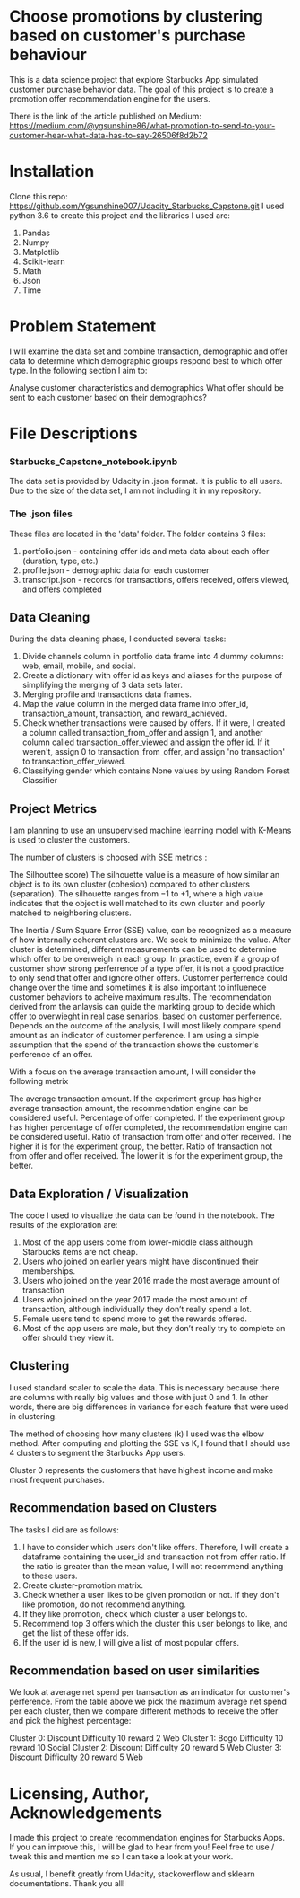 # Choose promotions by clustering based on customer's purchase behaviour
This is a data science project that explore Starbucks App simulated customer purchase behavior data. The goal of this project is to create a promotion offer recommendation engine for the users.

There is the link of the article published on Medium:  
https://medium.com/@ygsunshine86/what-promotion-to-send-to-your-customer-hear-what-data-has-to-say-26506f8d2b72

# Installation
Clone this repo: https://github.com/Ygsunshine007/Udacity_Starbucks_Capstone.git
I used python 3.6 to create this project and the libraries I used are:
1. Pandas
2. Numpy
3. Matplotlib
4. Scikit-learn
5. Math
6. Json
7. Time

# Problem Statement
I will examine the data set and combine transaction, demographic and offer data to determine which demographic groups respond best to which offer type. In the following section I aim to:

Analyse customer characteristics and demographics
What offer should be sent to each customer based on their demographics?

# File Descriptions
### Starbucks_Capstone_notebook.ipynb
The data set is provided by Udacity in .json format. It is public to all users. Due to the size of the data set, I am not including it in my repository. 

### The .json files
These files are located in the 'data' folder. The folder contains 3 files:
1. portfolio.json - containing offer ids and meta data about each offer (duration, type, etc.)
2. profile.json - demographic data for each customer
3. transcript.json - records for transactions, offers received, offers viewed, and offers completed


## Data Cleaning
During the data cleaning phase, I conducted several tasks:
1. Divide channels column in portfolio data frame into 4 dummy columns: web, email, mobile, and social.
2. Create a dictionary with offer id as keys and aliases for the purpose of simplifying the merging of 3 data sets later.
3. Merging profile and transactions data frames.
4. Map the value column in the merged data frame into offer_id, transaction_amount, transaction, and reward_achieved.
5. Check whether transactions were caused by offers. If it were, I created a column called transaction_from_offer and assign 1, and another column called transaction_offer_viewed and assign the offer id. If it weren't, assign 0 to transaction_from_offer, and assign 'no transaction' to transaction_offer_viewed.
6. Classifying gender which contains None values by using Random Forest Classifier

## Project Metrics
I am planning to use an unsupervised machine learning model with K-Means is used to cluster the customers.

The number of clusters is choosed with SSE metrics :

The Silhouttee score)
The silhouette value is a measure of how similar an object is to its own cluster (cohesion) compared to other clusters (separation). The silhouette ranges from −1 to +1, where a high value indicates that the object is well matched to its own cluster and poorly matched to neighboring clusters.

The Inertia / Sum Square Error (SSE) value, can be recognized as a measure of how internally coherent clusters are. We seek to minimize the value.
After cluster is determined, different measurements can be used to determine which offer to be overweigh in each group. In practice, even if a group of customer show strong perferrence of a type offer, it is not a good practice to only send that offer and ignore other offers. Customer perferrence could change over the time and sometimes it is also important to influenece customer behaviors to acheive maximum results. The recommendation derived from the anlaysis can guide the markting group to decide which offer to overwieght in real case senarios, based on customer perferrence. Depends on the outcome of the analysis, I will most likely compare spend amount as an indicator of customer perference. I am using a simple assumption that the spend of the transaction shows the customer's perference of an offer.

With a focus on the average transaction amount, I will consider the following metrix

The average transaction amount. If the experiment group has higher average transaction amount, the recommendation engine can be considered useful. Percentage of offer completed. If the experiment group has higher percentage of offer completed, the recommendation engine can be considered useful. Ratio of transaction from offer and offer received. The higher it is for the experiment group, the better. Ratio of transaction not from offer and offer received. The lower it is for the experiment group, the better.

## Data Exploration / Visualization
The code I used to visualize the data can be found in the notebook. The results of the exploration are:
1. Most of the app users come from lower-middle class although Starbucks items are not cheap.
2. Users who joined on earlier years might have discontinued their memberships.
3. Users who joined on the year 2016 made the most average amount of transaction
4. Users who joined on the year 2017 made the most amount of transaction, although individually they don’t really spend a lot.
5. Female users tend to spend more to get the rewards offered.
6. Most of the app users are male, but they don’t really try to complete an offer should they view it.

## Clustering
I used standard scaler to scale the data. This is necessary because there are columns with really big values and those with just 0 and 1. In other words, there are big differences in variance for each feature that were used in clustering.

The method of choosing how many clusters (k) I used was the elbow method. After computing and plotting the SSE vs K, I found that I should use 4 clusters to segment the Starbucks App users.

Cluster 0 represents the customers that have highest income and make most frequent purchases. 

## Recommendation based on Clusters
The tasks I did are as follows:
1. I have to consider which users don't like offers. Therefore, I will create a dataframe containing the user_id and transaction not from offer ratio. If the ratio is greater than the mean value, I will not recommend anything to these users.
2. Create cluster-promotion matrix.
3. Check whether a user likes to be given promotion or not. If they don't like promotion, do not recommend anything.
3. If they like promotion, check which cluster a user belongs to.
4. Recommend top 3 offers which the cluster this user belongs to like, and get the list of these offer ids.  
5. If the user id is new, I will give a list of most popular offers.

## Recommendation based on user similarities
We look at average net spend per transaction as an indicator for customer's perference. From the table above we pick the maximum average net spend per each cluster, then we compare different methods to receive the offer and pick the highest percentage: 

Cluster 0: Discount Difficulty 10 reward 2 Web
Cluster 1: Bogo Difficulty 10 reward 10 Social
Cluster 2: Discount Difficulty 20 reward 5 Web
Cluster 3: Discount Difficulty 20 reward 5 Web


# Licensing, Author, Acknowledgements
I made this project to create recommendation engines for Starbucks Apps. If you can improve this, I will be glad to hear from you! Feel free to use / tweak this and mention me so I can take a look at your work.

As usual, I benefit greatly from Udacity, stackoverflow and sklearn documentations. Thank you all!
